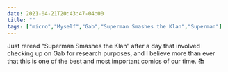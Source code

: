 ```yaml
---
date: 2021-04-21T20:43:47-04:00
title: ""
tags: ["micro","Myself","Gab","Superman Smashes the Klan","Superman"]
---
```

Just reread “Superman Smashes the Klan” after a day that involved checking up on Gab for research purposes, and I believe more than ever that this is one of the best and most important comics of our time. 📚
